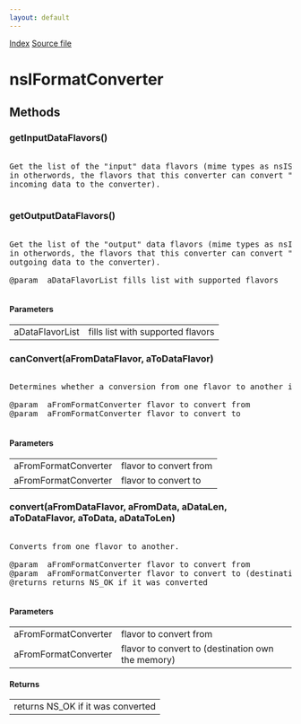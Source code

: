 ```yaml
---
layout: default
---
```

<div id='links'><a href="../index.html">Index</a>
<a href="http://dxr.mozilla.org/mozilla-central/source/widget/nsIFormatConverter.idl">Source file</a>
</div>

# nsIFormatConverter #

## Methods ##

### getInputDataFlavors() ###
<pre>  
Get the list of the "input" data flavors (mime types as nsISupportsCString),  
in otherwords, the flavors that this converter can convert "from" (the   
incoming data to the converter).  
  
</pre>
### getOutputDataFlavors() ###
<pre>  
Get the list of the "output" data flavors (mime types as nsISupportsCString),  
in otherwords, the flavors that this converter can convert "to" (the   
outgoing data to the converter).  
  
@param  aDataFlavorList fills list with supported flavors  
  
</pre>
#### Parameters ####

<table>

<tr>
<td>aDataFlavorList</td>
<td>fills list with supported flavors  
</td>
</tr>

</table>

### canConvert(aFromDataFlavor, aToDataFlavor) ###
<pre>  
Determines whether a conversion from one flavor to another is supported  
  
@param  aFromFormatConverter flavor to convert from  
@param  aFromFormatConverter flavor to convert to  
  
</pre>
#### Parameters ####

<table>

<tr>
<td>aFromFormatConverter</td>
<td>flavor to convert from  
</td>
</tr>

<tr>
<td>aFromFormatConverter</td>
<td>flavor to convert to  
</td>
</tr>

</table>

### convert(aFromDataFlavor, aFromData, aDataLen, aToDataFlavor, aToData, aDataToLen) ###
<pre>  
Converts from one flavor to another.  
  
@param  aFromFormatConverter flavor to convert from  
@param  aFromFormatConverter flavor to convert to (destination own the memory)  
@returns returns NS_OK if it was converted  
  
</pre>
#### Parameters ####

<table>

<tr>
<td>aFromFormatConverter</td>
<td>flavor to convert from  
</td>
</tr>

<tr>
<td>aFromFormatConverter</td>
<td>flavor to convert to (destination own the memory)  
</td>
</tr>

</table>

#### Returns ####

<table>

<tr>
<td>returns NS_OK if it was converted  
</td>
</tr>

</table>
